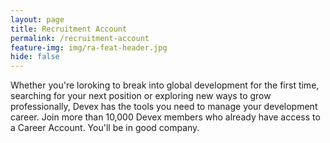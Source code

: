 ```yaml
---
layout: page
title: Recruitment Account
permalink: /recruitment-account
feature-img: img/ra-feat-header.jpg
hide: false
---
```



Whether you're loroking to break into global development for the first time, searching for your next position or exploring new ways to grow professionally, Devex has the tools you need to manage your development career. Join more than 10,000 Devex members who already have access to a Career Account. You'll be in good company.